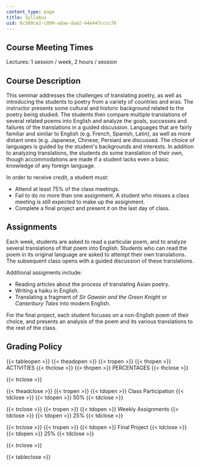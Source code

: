 ```yaml
---
content_type: page
title: Syllabus
uid: 8c560ce2-c899-adae-daa2-44e447cccc76
---
```


Course Meeting Times
--------------------

Lectures: 1 session / week, 2 hours / session

Course Description
------------------

This seminar addresses the challenges of translating poetry, as well as introducing the students to poetry from a variety of countries and eras. The instructor presents some cultural and historic background related to the poetry being studied. The students then compare multiple translations of several related poems into English and analyze the goals, successes and failures of the translations in a guided discussion. Languages that are fairly familiar and similar to English (e.g. French, Spanish, Latin), as well as more distant ones (e.g. Japanese, Chinese, Persian) are discussed. The choice of languages is guided by the student's backgrounds and interests. In addition to analyzing translations, the students do some translation of their own, though accommodations are made if a student lacks even a basic knowledge of any foreign language.

In order to receive credit, a student must:

*   Attend at least 75% of the class meetings.
*   Fail to do no more than one assignment. A student who misses a class meeting is still expected to make up the assignment.
*   Complete a final project and present it on the last day of class.

Assignments
-----------

Each week, students are asked to read a particular poem, and to analyze several translations of that poem into English. Students who can read the poem in its original language are asked to attempt their own translations. The subsequent class opens with a guided discussion of these translations.

Additional assigments include:

*   Reading articles about the process of translating Asian poetry.
*   Writing a haiku in English.
*   Translating a fragment of _Sir Gawain and the Green Knight_ or  
    _Canterbury Tales_ into modern English.

For the final project, each student focuses on a non-English poem of their choice, and presents an analysis of the poem and its various translations to the rest of the class.

Grading Policy
--------------

{{< tableopen >}}
{{< theadopen >}}
{{< tropen >}}
{{< thopen >}}
ACTIVITIES
{{< thclose >}}
{{< thopen >}}
PERCENTAGES
{{< thclose >}}

{{< trclose >}}

{{< theadclose >}}
{{< tropen >}}
{{< tdopen >}}
Class Participation
{{< tdclose >}}
{{< tdopen >}}
50%
{{< tdclose >}}

{{< trclose >}}
{{< tropen >}}
{{< tdopen >}}
Weekly Assignments
{{< tdclose >}}
{{< tdopen >}}
25%
{{< tdclose >}}

{{< trclose >}}
{{< tropen >}}
{{< tdopen >}}
Final Project
{{< tdclose >}}
{{< tdopen >}}
25%
{{< tdclose >}}

{{< trclose >}}

{{< tableclose >}}